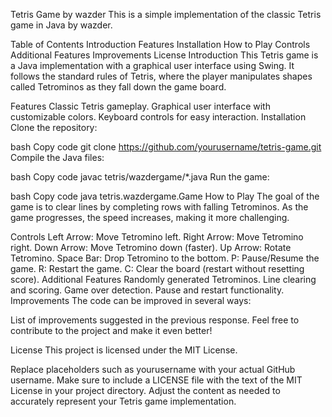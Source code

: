 Tetris Game by wazder
This is a simple implementation of the classic Tetris game in Java by wazder.

Table of Contents
Introduction
Features
Installation
How to Play
Controls
Additional Features
Improvements
License
Introduction
This Tetris game is a Java implementation with a graphical user interface using Swing. It follows the standard rules of Tetris, where the player manipulates shapes called Tetrominos as they fall down the game board.

Features
Classic Tetris gameplay.
Graphical user interface with customizable colors.
Keyboard controls for easy interaction.
Installation
Clone the repository:

bash
Copy code
git clone https://github.com/yourusername/tetris-game.git
Compile the Java files:

bash
Copy code
javac tetris/wazdergame/*.java
Run the game:

bash
Copy code
java tetris.wazdergame.Game
How to Play
The goal of the game is to clear lines by completing rows with falling Tetrominos. As the game progresses, the speed increases, making it more challenging.

Controls
Left Arrow: Move Tetromino left.
Right Arrow: Move Tetromino right.
Down Arrow: Move Tetromino down (faster).
Up Arrow: Rotate Tetromino.
Space Bar: Drop Tetromino to the bottom.
P: Pause/Resume the game.
R: Restart the game.
C: Clear the board (restart without resetting score).
Additional Features
Randomly generated Tetrominos.
Line clearing and scoring.
Game over detection.
Pause and restart functionality.
Improvements
The code can be improved in several ways:

List of improvements suggested in the previous response.
Feel free to contribute to the project and make it even better!

License
This project is licensed under the MIT License.

Replace placeholders such as yourusername with your actual GitHub username. Make sure to include a LICENSE file with the text of the MIT License in your project directory. Adjust the content as needed to accurately represent your Tetris game implementation.
